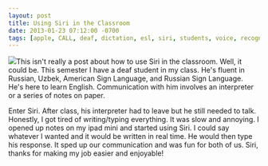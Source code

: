 ```yaml
---
layout: post
title: Using Siri in the Classroom
date: 2013-01-23 07:12:00 -0700
tags: [apple, CALL, deaf, dictation, esl, siri, students, voice, recognition]
---
```



![](http://benmcmurry.com/wp-content/uploads/2019/07/a535d2a20813d74ff480a870e4c3edfb-300x300.png)This isn't really a post about how to use Siri in the classroom. Well, it could be. This semester I have a deaf student in my class. He's fluent in Russian, Uzbek, American Sign Language, and Russian Sign Language. He's here to learn English. Communication with him involves an interpreter or a series of notes on paper.
<!--more-->
Enter Siri. After class, his interpreter had to leave but he still needed to talk. Honestly, I got tired of writing/typing everything. It was slow and annoying. I opened up notes on my ipad mini and started using Siri. I could say whatever I wanted and it would be written in real time. He would then type his response. It sped up our communication and was fun for both of us. Siri, thanks for making my job easier and enjoyable!
